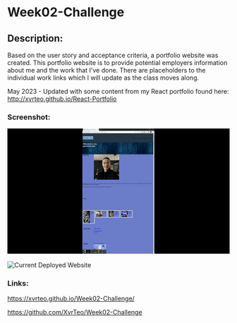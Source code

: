 # Week02-Challenge

## Description:

Based on the user story and acceptance criteria, a portfolio website was created. This portfolio website is to provide potential employers information about me and the work that I've done. There are placeholders to the individual work links which I will update as the class moves along.

May 2023 - Updated with some content from my React portfolio found here: http://xvrteo.github.io/React-Portfolio

### Screenshot:

![Old Deployed Website](./assets/images/demo1.gif)

![Current Deployed Website](./assets/images/demo2.gif)

### Links:

https://xvrteo.github.io/Week02-Challenge/

https://github.com/XvrTeo/Week02-Challenge
